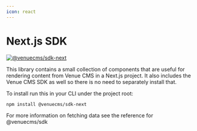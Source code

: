 ```yaml
---
icon: react
---
```


# Next.js SDK

[![@venuecms/sdk-next](https://img.shields.io/badge/npm-v0-passing?style=flat&logo=nodedotjs&link=https%3A%2F%2Fwww.npmjs.com%2Fpackage%2F%40venuecms%2Fsdk-next)](https://www.npmjs.com/package/@venuecms/sdk-next)

This library contains a small collection of components that are useful for rendering content from Venue CMS in a Next.js project. It also includes the Venue CMS SDK as well so there is no need to separately install that.

To install run this in your CLI under the project root:

```bash
npm install @venuecms/sdk-next
```

For more information on fetching data see the reference for @venuecms/sdk
